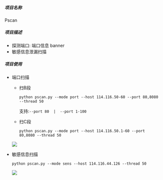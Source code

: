 ##### 项目名称

Pscan

##### 项目描述

* 探测端口: 端口信息 banner
* 敏感信息泄漏扫描

##### 项目使用

* 端口扫描

  * 扫B段

    ```
    python pscan.py --mode port --host 114.116.50-60 --port 80,8080 --thread 50
    ```
    支持:`--port 80  |  --port 1-100`

  * 扫C段

    ```
    python pscan.py --mode port --host 114.116.50.1-60 --port 80,8080 --thread 50
    ```

  ![](https://ws2.sinaimg.cn/large/006tKfTcly1g167ed78hbj321i0tm4qp.jpg)

* 敏感信息扫描

  ```
  python pscan.py --mode sens --host 114.116.44.126 --thread 50
  ```

  ![](https://ws2.sinaimg.cn/large/006tKfTcly1g1675yil5zj30ty0bs42a.jpg)



